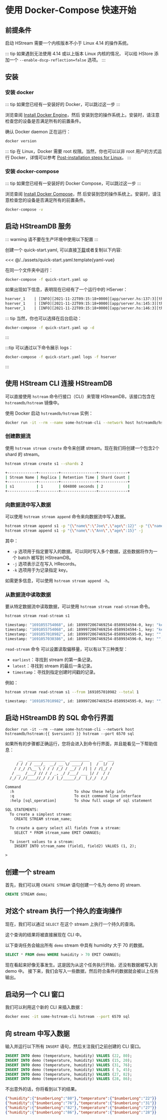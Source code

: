 # 使用 Docker-Compose 快速开始

## 前提条件

启动 HStream 需要一个内核版本不小于 Linux 4.14 的操作系统。

::: tip
如果遇到无法使用 4.14 或以上版本 Linux 内核的情况，
可以给 HStore 添加一个 `--enable-dscp-reflection=false` 选项。
:::

## 安装

### 安装 docker

::: tip
如果您已经有一安装好的 Docker，可以跳过这一步
:::

浏览查阅 [Install Docker Engine](https://docs.docker.com/engine/install/)，然后
安装到您的操作系统上。安装时，请注意检查您的设备是否满足所有的前置条件。

确认 Docker daemon 正在运行：

```sh
docker version
```

::: tip
在 Linux，Docker 需要 root 权限。当然，你也可以以非 root 用户的方式运行
Docker，详情可以参考 [Post-installation steps for Linux][non-root-docker]。
:::

### 安装 docker-compose

::: tip
如果您已经有一安装好的 Docker Compose，可以跳过这一步
:::

浏览查阅 [Install Docker Compose](https://docs.docker.com/compose/install/)，然
后安装到您的操作系统上。安装时，请注意检查您的设备是否满足所有的前置条件。

```sh
docker-compose -v
```

## 启动 HStreamDB 服务

::: warning
请不要在生产环境中使用以下配置
:::

创建一个 quick-start.yaml, 可以直接[下载][quick-start.yaml]或者复制以下内容:

<<< @/../assets/quick-start.yaml.template{yaml-vue}

在同一个文件夹中运行：

```sh
docker-compose -f quick-start.yaml up
```

如果出现如下信息，表明现在已经有了一个运行中的 HServer：

```txt
hserver_1    | [INFO][2021-11-22T09:15:18+0000][app/server.hs:137:3][thread#67]************************
hserver_1    | [INFO][2021-11-22T09:15:18+0000][app/server.hs:145:3][thread#67]Server started on port 6570
hserver_1    | [INFO][2021-11-22T09:15:18+0000][app/server.hs:146:3][thread#67]*************************
```

::: tip
当然，你也可以选择在后台启动：
```sh
docker-compose -f quick-start.yaml up -d
```
:::

:::tip
可以通过以下命令展示 logs：
```sh
docker-compose -f quick-start.yaml logs -f hserver
```
:::

## 使用 HStream CLI 连接 HStreamDB

可以直接使用 `hstream` 命令行接口（CLI）来管理 HStreamDB，该接口包含在 `hstreamdb/hstream` 镜像中。

使用 Docker 启动 `hstreamdb/hstream` 实例：

```sh
docker run -it --rm --name some-hstream-cli --network host hstreamdb/hstream:{{ $version() }} bash
```

### 创建数据流

使用 `hstream stream create` 命令来创建 stream。现在我们将创建一个包含2个 shard 的 stream。

```sh
hstream stream create s1 --shards 2
```

```sh
+-------------+---------+----------------+-------------+
| Stream Name | Replica | Retention Time | Shard Count |
+-------------+---------+----------------+-------------+
| s1          | 1       | 604800 seconds | 2           |
+-------------+---------+----------------+-------------+
```

### 向数据流中写入数据

可以使用 `hstream stream append` 命令来向数据流中写入数据。

```sh
hstream stream append s1 -p "{\"name\":\"Joe\",\"age\":12}" -p "{\"name\":\"Tom\",\"age\":13}" -j -k "key1"
hstream stream append s1 -p "{\"name\":\"Ann\",\"age\":15}" -j
```

其中：

- `-p` 选项用于指定要写入的数据。可以同时写入多个数据，这些数据将作为一个 batch 被写到 HStreamDB。
- `-j` 选项表示正在写入 HRecords。
- `-k` 选项用于为记录指定 key。

如需更多信息，可以使用 `hstream stream append -h`。

### 从数据流中读取数据

要从特定数据流中读取数据，可以使用 `hstream stream read-stream` 命令。

```sh
hstream stream read-stream s1
```

```sh
timestamp: "1691055754068", id: 1899972067469254-8589934594-0, key: "key1", record: {"age":12.0,"name":"Joe"}
timestamp: "1691055754068", id: 1899972067469254-8589934594-1, key: "key1", record: {"age":13.0,"name":"Tom"}
timestamp: "1691057010982", id: 1899972067469254-8589934595-0, key: "", record: {"age":15.0,"name":"Ann"}
timestamp: "1691057030386", id: 1899972067469254-8589934596-0, key: "", record: {"age":25.0,"name":"Kite"}
```

`read-stream` 命令 可以设置读取偏移量，可以有以下三种类型：

- `earliest`：寻找到 stream 的第一条记录。
- `latest`：寻找到 stream 的最后一条记录。
- `timestamp`：寻找到指定创建时间戳的记录。

例如：

```sh
hstream stream read-stream s1 --from 1691057010982 --total 1
```

```sh
timestamp: "1691057010982", id: 1899972067469254-8589934595-0, key: "", record: {"age":15.0,"name":"Ann"}
```

## 启动 HStreamDB 的 SQL 命令行界面

```sh-vue
docker run -it --rm --name some-hstream-cli --network host hstreamdb/hstream:{{ $version() }} hstream --port 6570 sql
```

如果所有的步骤都正确运行，您将会进入到命令行界面，并且能看见一下帮助信息：

```txt
      __  _________________  _________    __  ___
     / / / / ___/_  __/ __ \/ ____/   |  /  |/  /
    / /_/ /\__ \ / / / /_/ / __/ / /| | / /|_/ /
   / __  /___/ // / / _, _/ /___/ ___ |/ /  / /
  /_/ /_//____//_/ /_/ |_/_____/_/  |_/_/  /_/

Command
  :h                           To show these help info
  :q                           To exit command line interface
  :help [sql_operation]        To show full usage of sql statement

SQL STATEMENTS:
  To create a simplest stream:
    CREATE STREAM stream_name;

  To create a query select all fields from a stream:
    SELECT * FROM stream_name EMIT CHANGES;

  To insert values to a stream:
    INSERT INTO stream_name (field1, field2) VALUES (1, 2);

>
```

## 创建一个 stream

首先，我们可以用 `CREATE STREAM` 语句创建一个名为 demo 的 stream.

```sql
CREATE STREAM demo;
```

## 对这个 stream 执行一个持久的查询操作

现在，我们可以通过 `SELECT` 在这个 stream 上执行一个持久的查询。

这个查询的结果将被直接展现在 CLI 中。

以下查询任务会输出所有 `demo` stream 中具有 humidity 大于 70 的数据。

```sql
SELECT * FROM demo WHERE humidity > 70 EMIT CHANGES;
```

现在看起来好像无事发生。这是因为从这个任务执行开始，还没有数据被写入到 demo 中。
接下来，我们会写入一些数据，然后符合条件的数据就会被以上任务输出。

## 启动另一个 CLI 窗口

我们可以利用这个新的 CLI 来插入数据：

```sh
docker exec -it some-hstream-cli hstream --port 6570 sql
```

## 向 stream 中写入数据

输入并运行以下所有 `INSERT` 语句，然后关注我们之前创建的 CLI 窗口。

```sql
INSERT INTO demo (temperature, humidity) VALUES (22, 80);
INSERT INTO demo (temperature, humidity) VALUES (15, 20);
INSERT INTO demo (temperature, humidity) VALUES (31, 76);
INSERT INTO demo (temperature, humidity) VALUES ( 5, 45);
INSERT INTO demo (temperature, humidity) VALUES (27, 82);
INSERT INTO demo (temperature, humidity) VALUES (28, 86);
```

不出意外的话，你将看到以下的结果。

```json
{"humidity":{"$numberLong":"80"},"temperature":{"$numberLong":"22"}}
{"humidity":{"$numberLong":"76"},"temperature":{"$numberLong":"31"}}
{"humidity":{"$numberLong":"82"},"temperature":{"$numberLong":"27"}}
{"humidity":{"$numberLong":"86"},"temperature":{"$numberLong":"28"}}
```

[non-root-docker]: https://docs.docker.com/engine/install/linux-postinstall/#manage-docker-as-a-non-root-user
[quick-start.yaml]: https://raw.githubusercontent.com/hstreamdb/docs-next/main/assets/quick-start.yaml
